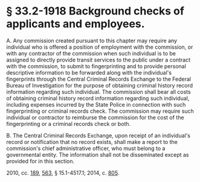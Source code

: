 # § 33.2-1918 Background checks of applicants and employees.

<p>A. Any commission created pursuant to this chapter may require any individual who is offered a position of employment with the commission, or with any contractor of the commission when such individual is to be assigned to directly provide transit services to the public under a contract with the commission, to submit to fingerprinting and to provide personal descriptive information to be forwarded along with the individual's fingerprints through the Central Criminal Records Exchange to the Federal Bureau of Investigation for the purpose of obtaining criminal history record information regarding such individual. The commission shall bear all costs of obtaining criminal history record information regarding such individual, including expenses incurred by the State Police in connection with such fingerprinting or criminal records check. The commission may require such individual or contractor to reimburse the commission for the cost of the fingerprinting or a criminal records check or both.</p><p>B. The Central Criminal Records Exchange, upon receipt of an individual's record or notification that no record exists, shall make a report to the commission's chief administrative officer, who must belong to a governmental entity. The information shall not be disseminated except as provided for in this section.</p><p>2010, cc. <a href='http://lis.virginia.gov/cgi-bin/legp604.exe?101+ful+CHAP0189'>189</a>, <a href='http://lis.virginia.gov/cgi-bin/legp604.exe?101+ful+CHAP0563'>563</a>, § 15.1-4517.1; 2014, c. <a href='http://lis.virginia.gov/cgi-bin/legp604.exe?141+ful+CHAP0805'>805</a>.</p>